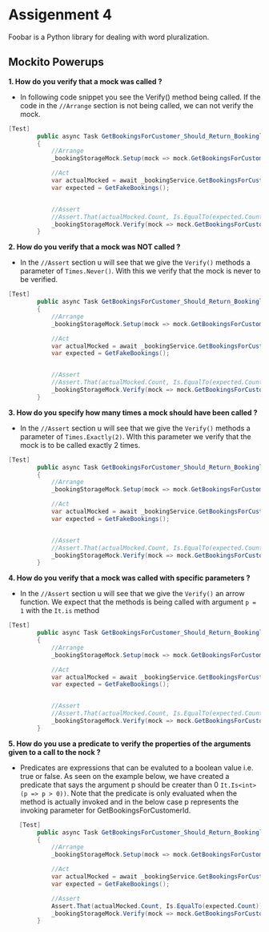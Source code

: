 # Assigenment 4

Foobar is a Python library for dealing with word pluralization.

## Mockito Powerups

**1. How do you verify that a mock was called ?**
* In following code snippet you see the Verify() method being called. If the code in the ```//Arrange``` section is not being called, we can not verify the mock.
 
```csharp 
[Test]
        public async Task GetBookingsForCustomer_Should_Return_Bookinglist()
        {
            //Arrange
            _bookingStorageMock.Setup(mock => mock.GetBookingsForCustomerId(1)).ReturnsAsync(GetFakeBookings());

            //Act
            var actualMocked = await _bookingService.GetBookingsForCustomerId(1);
            var expected = GetFakeBookings();


            //Assert
            //Assert.That(actualMocked.Count, Is.EqualTo(expected.Count));
            _bookingStorageMock.Verify(mock => mock.GetBookingsForCustomerId(1));
        }
```
**2. How do you verify that a mock was NOT called ?**

* In the ```//Assert``` section u will see that we give the ```Verify()``` methods a parameter of ```Times.Never()```. 
With this we verify that the mock is never to be verified.

```csharp 
[Test]
        public async Task GetBookingsForCustomer_Should_Return_Bookinglist()
        {
            //Arrange
            _bookingStorageMock.Setup(mock => mock.GetBookingsForCustomerId(1)).ReturnsAsync(GetFakeBookings());

            //Act
            var actualMocked = await _bookingService.GetBookingsForCustomerId(1);
            var expected = GetFakeBookings();


            //Assert
            //Assert.That(actualMocked.Count, Is.EqualTo(expected.Count));
            _bookingStorageMock.Verify(mock => mock.GetBookingsForCustomerId(1), Times.Never());
        }
```

**3. How do you specify how many times a mock should have been called ?**

* In the ```//Assert``` section u will see that we give the ```Verify()``` methods a parameter of ```Times.Exactly(2)```. WIth this parameter we verify that the mock is to be called exactly 2 times.
```csharp
[Test]
        public async Task GetBookingsForCustomer_Should_Return_Bookinglist()
        {
            //Arrange
            _bookingStorageMock.Setup(mock => mock.GetBookingsForCustomerId(1)).ReturnsAsync(GetFakeBookings());

            //Act
            var actualMocked = await _bookingService.GetBookingsForCustomerId(1);
            var expected = GetFakeBookings();


            //Assert
            //Assert.That(actualMocked.Count, Is.EqualTo(expected.Count));
            _bookingStorageMock.Verify(mock => mock.GetBookingsForCustomerId(1), Times.Exactly(2));
        }
```

**4. How do you verify that a mock was called with specific parameters ?**

* In the ```//Assert``` section u will see that we give the ```Verify()``` an arrow function. We expect that the methods is being called with argument ```p = 1``` with the ```It.is``` method

```csharp 
[Test]
        public async Task GetBookingsForCustomer_Should_Return_Bookinglist()
        {
            //Arrange
            _bookingStorageMock.Setup(mock => mock.GetBookingsForCustomerId(1)).ReturnsAsync(GetFakeBookings());

            //Act
            var actualMocked = await _bookingService.GetBookingsForCustomerId(1);
            var expected = GetFakeBookings();


            //Assert
            //Assert.That(actualMocked.Count, Is.EqualTo(expected.Count));
            _bookingStorageMock.Verify(mock => mock.GetBookingsForCustomerId(It.Is<int>(p => p == 1)));
        }
```

**5. How do you use a predicate to verify the properties of the arguments given to a call to the nock ?**

* Predicates are expressions that can be evaluted to a boolean value i.e. true or false. As seen on the example below, we have created a predicate that says the argument p should be creater than 0 ```It.Is<int>(p => p > 0))```. Note that the predicate is only evaluated when the method is actually invoked and in the below case p represents the invoking parameter for GetBookingsForCustomerId.

```csharp
   [Test]
        public async Task GetBookingsForCustomer_Should_Return_Bookinglist()
        {
            //Arrange
            _bookingStorageMock.Setup(mock => mock.GetBookingsForCustomerId(It.Is<int>(p => p > 0))).ReturnsAsync(GetFakeBookings());

            //Act
            var actualMocked = await _bookingService.GetBookingsForCustomerId(1);
            var expected = GetFakeBookings();

            //Assert
            Assert.That(actualMocked.Count, Is.EqualTo(expected.Count));
            _bookingStorageMock.Verify(mock => mock.GetBookingsForCustomerId(It.Is<int>(p => p == 1)));
        }
```
